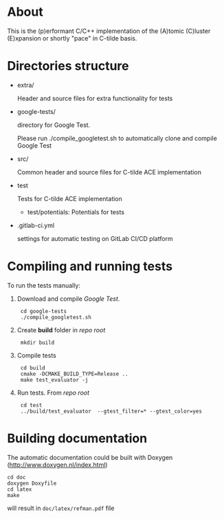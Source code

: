 # About

This is the (p)erformant C/C++ implementation of the (A)tomic (C)luster (E)xpansion 
 or shortly "pace" in C-tilde basis.

# Directories structure

* extra/
    
    Header and source files for extra functionality for tests

* google-tests/
    
    directory for Google Test. 
    
    Please run ./compile_googletest.sh to automatically clone and compile Google Test

* src/

    Common header and source files for C-tilde ACE implementation

* test
 
    Tests for C-tilde ACE implementation

   * test/potentials:     Potentials for tests

* .gitlab-ci.yml

    settings for automatic testing on GitLab CI/CD platform
    
# Compiling and running tests
        
To run the tests manually:

1. Download and compile _Google Test_.  

        cd google-tests
        ./compile_googletest.sh  
2. Create **build** folder in _repo root_

        mkdir build
3. Compile tests

        cd build
        cmake -DCMAKE_BUILD_TYPE=Release ..
        make test_evaluator -j
4. Run tests. From _repo root_

        cd test
        ../build/test_evaluator  --gtest_filter=* --gtest_color=yes

# Building documentation

The automatic documentation could be built with Doxygen (http://www.doxygen.nl/index.html)

    cd doc
    doxygen Doxyfile
    cd latex
    make       
    
will result in `doc/latex/refman.pdf` file